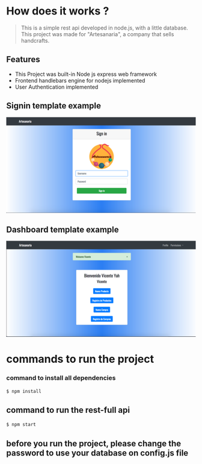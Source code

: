 # How does it works ?
> This is a simple rest api developed in node.js, with a little database. This project was made for "Artesanaria", a company that sells handcrafts.
## Features
- This Project was built-in Node js express web framework
- Frontend handlebars engine for nodejs implemented
- User Authentication implemented
## Signin template example

![](imageTemplates/Signin.png)

## Dashboard template example
![](imageTemplates/dashboard.png)

# commands to run the project
### command to install all dependencies
```bash
$ npm install
```
## command to run the rest-full api
```bash
$ npm start
```
## before you run the project, please change the password to use your database on config.js file